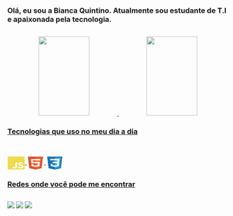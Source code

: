 ### Olá, eu sou a Bianca Quintino. Atualmente sou estudante de T.I e apaixonada pela tecnologia.

##
<div align="center">
  <a href="https://github.com/biaquintino">
  <img height="180em" width="48%" src="https://github-readme-stats.vercel.app/api?username=biaquintino&show_icons=true&theme=dark&include_all_commits=true&count_private=true"/>
  <img height="180em" width="48%" src="https://github-readme-stats.vercel.app/api/top-langs/?username=biaquintino&layout=compact&langs_count=7&theme=dark"/>
</div>
  
### Tecnologias que uso no meu dia a dia
##
<div style="display: inline_block"><br>
  <img align="center" alt="Bia-Js" height="30" width="40" src="https://raw.githubusercontent.com/devicons/devicon/master/icons/javascript/javascript-plain.svg">
  <img align="center" alt="Bia-HTML" height="30" width="40" src="https://raw.githubusercontent.com/devicons/devicon/master/icons/html5/html5-original.svg">
  <img align="center" alt="Bia-CSS" height="30" width="40" src="https://raw.githubusercontent.com/devicons/devicon/master/icons/css3/css3-original.svg">
</div>
 
### Redes onde você pode me encontrar
##
<div>
  <a href="https://instagram.com/biancaquintino13" target="_blank"><img src="https://img.shields.io/badge/-Instagram-%23E4405F?style=for-the-badge&logo=instagram&logoColor=white" target="_blank"></a>
  <a href = "mailto:quintinobianca1@gmail.com"><img src="https://img.shields.io/badge/-Gmail-%23333?style=for-the-badge&logo=gmail&logoColor=white" target="_blank"></a>
  <a href="https://www.linkedin.com/in/bianca-quintino-59841a205" target="_blank"><img src="https://img.shields.io/badge/-LinkedIn-%230077B5?style=for-the-badge&logo=linkedin&logoColor=white" target="_blank"></a> 
  
  <!--![Snake animation](https://github.com/biaquintino/biaquintino/blob/output/github-contribution-grid-snake.svg) -->
 
</div>

